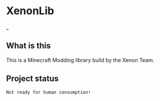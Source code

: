 # XenonLib
_


## What is this

This is a Minecraft Modding library build by the Xenon Team.


## Project status

    Not ready for human consumption!
